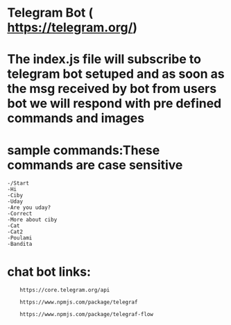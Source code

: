 
# Telegram Bot ( https://telegram.org/)
# The index.js file will subscribe to telegram bot setuped and as soon as the msg received by bot from users  bot we will respond with pre defined commands and images

# sample commands:These commands are case sensitive
    -/Start
    -Hi
    -Ciby
	-Uday	
	-Are you uday?
	-Correct
	-More about ciby
	-Cat
	-Cat2
	-Poulami
	-Bandita

# chat bot links:
		https://core.telegram.org/api

		https://www.npmjs.com/package/telegraf

		https://www.npmjs.com/package/telegraf-flow